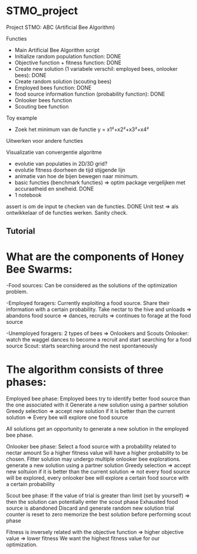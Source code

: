 # STMO_project

Project STMO: ABC (Artificial Bee Algorithm)

Functies 
-	Main Artificial Bee Algorithm script 
-	Initialize random population function: DONE
-	Objective function + fitness function: DONE
-	Create new solution (1 variabele verschil: employed bees, onlooker bees): DONE
-	Create random solution (scouting bees)
-	Employed bees function: DONE
- food source information function (probability function): DONE
-	Onlooker bees function
-	Scouting bee function


Toy example
-	Zoek het minimum van de functie y =  x1²+x2²+x3²+x4²

Uitwerken voor andere functies

Visualizatie van convergentie algoritme
- evolutie van populaties in 2D/3D grid?
- evolutie fitness doorheen de tijd stijgende lijn 
- animatie van hoe de bijen bewegen naar minimum. 
- basic functies (benchmark functies) => optim package vergelijken met accuraatheid en snelheid. DONE 
- 1 notebook 


assert is om de input te checken van de functies. DONE
Unit test => als ontwikkelaar of de functies werken.
Sanity check.  



## Tutorial

# What are the components of Honey Bee Swarms:

-Food sources: Can be considered as the solutions of the optimization problem. 

-Employed foragers: Currently exploiting a food source.
Share their information with a certain probability. 
Take nectar to the hive and unloads
=> abandons food source
=> dances, recruits
=> continues to forage at the food source

-Unemployed foragers: 2 types of bees => Onlookers and Scouts
Onlooker: watch the waggel dances to become a recruit and start searching for a food source
Scout: starts searching around the nest spontaneously


# The algorithm consists of three phases:

Employed bee phase: 
Employed bees try to identify better food source than the one associated with it
Generate a new solution using a partner solution
Greedy selection => accept new solution if it is better than the current solution
=> Every bee will explore one food source

All solutions get an opportunity to generate a new solution in the employed bee phase. 


Onlooker bee phase:
Select a food source with a probability related to nectar amount
So a higher fitness value will have a higher probability to be chosen. 
Fitter solution may undergo multiple onlooker bee explorations. 
generate a new solution using a partner solution
Greedy selection => accept new soltuion if it is better than the current solution 
=> not every food source will be explored, every onlooker bee will explore a certain food source with a certain probability

Scout bee phase:
If the value of trial is greater than limit (set by yourself) => then the solution can potentially enter the scout phase
Exhausted food source is abandoned
Discard and generate random new solution
trial counter is reset to zero 
memorize the best solution before performing scout phase 


Fitness is inversely related with the objective function
=> higher objective value => lower fitness
We want the highest fitness value for our optimization. 
